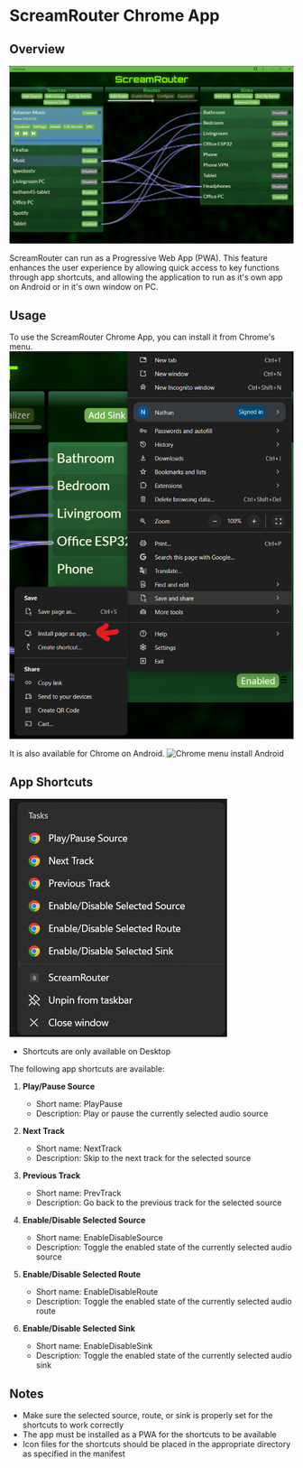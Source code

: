 # ScreamRouter Chrome App

## Overview

![ScreamRouter Chrome App](/images/ChromeAppView.png)

ScreamRouter can run as a Progressive Web App (PWA). This feature enhances the user experience by allowing quick access to key functions through app shortcuts, and allowing the application to run as it's own app on Android or in it's own window on PC.

## Usage

To use the ScreamRouter Chrome App, you can install it from Chrome's menu. ![Chrome menu install Windows](/images/ChromeAppInstall.png)

It is also available for Chrome on Android. ![Chrome menu install Android](/images/ChromeAndroidInstall.png)

## App Shortcuts

![Chrome shortcuts](/images/ChromeShortcuts.png)

* Shortcuts are only available on Desktop

The following app shortcuts are available:

1. **Play/Pause Source**
   - Short name: PlayPause
   - Description: Play or pause the currently selected audio source

2. **Next Track**
   - Short name: NextTrack
   - Description: Skip to the next track for the selected source

3. **Previous Track**
   - Short name: PrevTrack
   - Description: Go back to the previous track for the selected source

4. **Enable/Disable Selected Source**
   - Short name: EnableDisableSource
   - Description: Toggle the enabled state of the currently selected audio source

5. **Enable/Disable Selected Route**
   - Short name: EnableDisableRoute
   - Description: Toggle the enabled state of the currently selected audio route

6. **Enable/Disable Selected Sink**
   - Short name: EnableDisableSink
   - Description: Toggle the enabled state of the currently selected audio sink

## Notes

- Make sure the selected source, route, or sink is properly set for the shortcuts to work correctly
- The app must be installed as a PWA for the shortcuts to be available
- Icon files for the shortcuts should be placed in the appropriate directory as specified in the manifest
